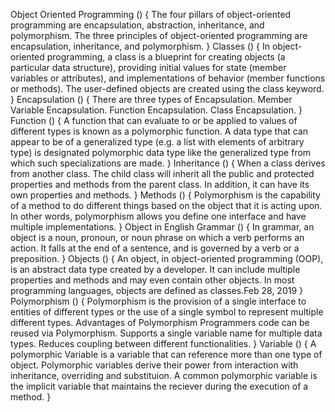 Object Oriented Programming () {
The four pillars of object-oriented programming are encapsulation, abstraction, inheritance, and polymorphism. 
The three principles of object-oriented programming are encapsulation, inheritance, and polymorphism. 
}
Classes () {
In object-oriented programming, a class is a blueprint for creating objects (a particular data structure), providing initial values for state (member variables or attributes), and implementations of behavior (member functions or methods). The user-defined objects are created using the class keyword.
}
Encapsulation () {
There are three types of Encapsulation.
Member Variable Encapsulation.
Function Encapsulation.
Class Encapsulation.
}
Function () {
A function that can evaluate to or be applied to values of different types is known as a polymorphic function. A data type that can appear to be of a generalized type (e.g. a list with elements of arbitrary type) is designated polymorphic data type like the generalized type from which such specializations are made.
}
Inheritance () {
When a class derives from another class. The child class will inherit all the public and protected properties and methods from the parent class. In addition, it can have its own properties and methods. 
}
Methods () {
Polymorphism is the capability of a method to do different things based on the object that it is acting upon. In other words, polymorphism allows you define one interface and have multiple implementations.
}
Object in English Grammar () {
In grammar, an object is a noun, pronoun, or noun phrase on which a verb performs an action. It falls at the end of a sentence, and is governed by a verb or a preposition.
}
Objects () {
An object, in object-oriented programming (OOP), is an abstract data type created by a developer. It can include multiple properties and methods and may even contain other objects. In most programming languages, objects are defined as classes.Feb 28, 2019
}
Polymorphism () {
Polymorphism is the provision of a single interface to entities of different types or the use of a single symbol to represent multiple different types.
Advantages of Polymorphism
Programmers code can be reused via Polymorphism.
Supports a single variable name for multiple data types.
Reduces coupling between different functionalities.
}
Variable () {
A polymorphic Variable is a variable that can reference more than one type of object. Polymorphic variables derive their power from interaction with inheritance, overriding and substituion. A common polymorphic variable is the implicit variable that maintains the reciever during the execution of a method.
}
